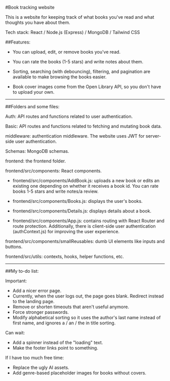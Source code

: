 #Book tracking website

This is a website for keeping track of what books you've read and what thoughts you have about them.

Tech stack: React / Node.js (Express) / MongoDB / Tailwind CSS

##Features:

- You can upload, edit, or remove books you've read.

- You can rate the books (1-5 stars) and write notes about them.

- Sorting, searching (with debouncing), filtering, and pagination are available to make browsing the books easier.

- Book cover images come from the Open Library API, so you don't have to upload your own.

- - - - - - -

##Folders and some files:

Auth: API routes and functions related to user authentication.

Basic: API routes and functions related to fetching and mutating book data.

middleware: authentication middleware. The website uses JWT for server-side user authentication.

Schemas: MongoDB schemas.

frontend: the frontend folder.

frontend/src/components: React components.

- frontend/src/components/AddBook.js: uploads a new book or edits an existing one depending on whether it receives a book id. You can rate books 1-5 stars and write notes/a review.

- frontend/src/components/Books.js: displays the user's books.

- frontend/src/components/Details.js: displays details about a book.

- frontend/src/components/App.js: contains routing with React Router and route protection. Additionally, there is client-side user authentication (authContext.js) for improving the user experience.

frontend/src/components/smallReusables: dumb UI elements like inputs and buttons.

frontend/src/utils: contexts, hooks, helper functions, etc.

- - - - - - -

##My to-do list:

Important:

- Add a nicer error page.
- Currently, when the user logs out, the page goes blank. Redirect instead to the landing page.
- Remove or shorten timeouts that aren't useful anymore.
- Force stronger passwords.
- Modify alphabetical sorting so it uses the author's last name instead of first name, and ignores a / an / the in title sorting.

Can wait:

- Add a spinner instead of the "loading" text.
- Make the footer links point to something.

If I have too much free time:

- Replace the ugly AI assets.
- Add genre-based placeholder images for books without covers.